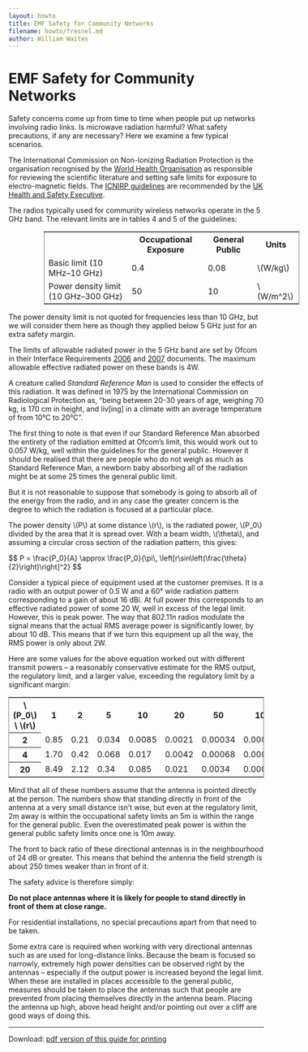 ```yaml
---
layout: howto
title: EMF Safety for Community Networks
filename: howto/fresnel.md
author: William Waites
---
```

EMF Safety for Community Networks
=================================

Safety concerns come up from time to time when people put up networks
involving radio links. Is microwave radiation harmful? What safety
precautions, if any are necessary? Here we examine a few typical
scenarios.

The International Commission on Non-Ionizing Radiation Protection is the
organisation recognised by the [World Health Organisation] as
responsible for reviewing the scientific literature and setting safe
limits for exposure to electro-magnetic fields. The [ICNIRP
guidelines] are recommended by the [UK Health and
Safety Executive].

The radios typically used for community wireless networks operate in the
5 GHz band. The relevant limits are in tables 4 and 5 of the guidelines:

<div style="width: 100%; margin-bottom: 1em; margin-left: 5em;">
 <table style="border: 1px dotted black">
  <tr><td></td><th>Occupational Exposure</th><th>General Public</th><th>Units</th></tr>
  <tr><td>Basic limit (10 MHz–10 GHz)</td><td>0.4</td><td>0.08</td><td>\(W/kg\)</td></tr>
  <tr><td>Power density limit (10 GHz–300 GHz)</td><td>50</td><td>10</td><td>\(W/m^2\)</td></tr>
 </table>
</div>

The power density limit is not quoted for frequencies less than 10 GHz,
but we will consider them here as though they applied below 5 GHz just
for an extra safety margin.

The limits of allowable radiated power in the 5 GHz band are set by
Ofcom in their Interface Requirements [2006] and
[2007] documents. The maximum allowable effective radiated
power on these bands is 4W.

A creature called *Standard Reference Man* is used to consider the
effects of this radiation. It was defined in 1975 by the International
Commission on Radiological Protection as, “being between 20-30 years of
age, weighing 70 kg, is 170 cm in height, and liv[ing] in a climate with
an average temperature of from 10°C to 20°C”.

The first thing to note is that even if our Standard Reference Man
absorbed the entirety of the radiation emitted at Ofcom’s limit, this
would work out to 0.057 W/kg, well within the guidelines for the general
public. However it should be realised that there are people who do not
weigh as much as Standard Reference Man, a newborn baby absorbing all of
the radiation might be at some 25 times the general public limit.

But it is not reasonable to suppose that somebody is going to absorb all
of the energy from the radio, and in any case the greater concern is the
degree to which the radiation is focused at a particular place.

The power density \\(P\\) at some distance \\(r\\), is the radiated
power, \\(P_0\\) divided by the area that it is spread over. With a
beam width, \\(\theta\\), and assuming a circular cross section of the
radiation pattern, this gives:

<div>
$$
P = \frac{P_0}{A} 
  \approx \frac{P_0}{\pi\, \left[r\sin\left(\frac{\theta}{2}\right)\right]^2}
$$
</div>

Consider a typical piece of equipment used at the customer premises. It
is a radio with an output power of 0.5 W and a 60° wide radiation
pattern corresponding to a gain of about 16 dBi. At full power this
corresponds to an effective radiated power of some 20 W, well in excess
of the legal limit. However, this is peak power. The way that 802.11n
radios modulate the signal means that the actual RMS average power is
significantly lower, by about 10 dB. This means that if we turn this
equipment up all the way, the RMS power is only about 2W.

Here are some values for the above equation worked out with different
transmit powers – a reasonably conservative estimate for the RMS output,
the regulatory limit, and a larger value, exceeding the regulatory limit
by a significant margin:

<div style="width: 100%; margin-bottom: 1em;">
 <table style="width: 100%; border: 1px dotted black">
  <tr><th>\(P_0\) \ \(r\)</th>
      <th>1</th>
      <th>2</th>
      <th>5</th>
      <th>10</th>
      <th>20</th>
      <th>50</th>
      <th>100</th></tr>
  <tr><th>2</th>
      <td>0.85</td>
      <td>0.21</td>
      <td>0.034</td>
      <td>0.0085</td>
      <td>0.0021</td>
      <td>0.00034</td>
      <td>0.000085</td></tr>
  <tr><th>4</th>
      <td>1.70</td>
      <td>0.42</td>
      <td>0.068</td>
      <td>0.017</td>
      <td>0.0042</td>
      <td>0.00068</td>
      <td>0.00017</td></tr>
  <tr><th>20</th>
      <td>8.49</td>
      <td>2.12</td>
      <td>0.34</td>
      <td>0.085</td>
      <td>0.021</td>
      <td>0.0034</td>
      <td>0.00085</td></tr>
 </table>
</div>

Mind that all of these numbers assume that the antenna is pointed
directly at the person. The numbers show that standing directly in front
of the antenna at a very small distance isn’t wise, but even at the
regulatory limit, 2m away is within the occupational safety limits an 5m
is within the range for the general public. Even the overestimated peak
power is within the general public safety limits once one is 10m away.

The front to back ratio of these directional antennas is in the
neighbourhood of 24 dB or greater. This means that behind the antenna
the field strength is about 250 times weaker than in front of it.

The safety advice is therefore simply:

**Do not place antennas where it is likely for people to stand directly
in front of them at close range.**

For residential installations, no special precautions apart from that
need to be taken.

Some extra care is required when working with very directional antennas
such as are used for long-distance links. Because the beam is focused so
narrowly, extremely high power densities can be observed right by the
antennas – especially if the output power is increased beyond the legal
limit. When these are installed in places accessible to the general
public, measures should be taken to place the antennas such that people
are prevented from placing themselves directly in the antenna beam.
Placing the antenna up high, above head height and/or pointing out over
a cliff are good ways of doing this.

----
Download: [pdf version of this guide for printing]

[World Health Organisation]: http://www.who.int/peh-emf/standards/en/
[ICNIRP guidelines]: http://www.icnirp.org/documents/emfgdl.pdf
[UK Health and Safety Executive]: http://www.hse.gov.uk/radiation/nonionising/faqs.htm#q4
[2006]: http://stakeholders.ofcom.org.uk/binaries/spectrum/spectrum-policy-area/spectrum-management/research-guidelines-tech-info/interface-requirements/uk2006.pdf
[2007]: http://stakeholders.ofcom.org.uk/binaries/spectrum/spectrum-policy-area/spectrum-management/research-guidelines-tech-info/interface-requirements/uk_interface_2007.pdf
[pdf version of this guide for printing]: emf.pdf
